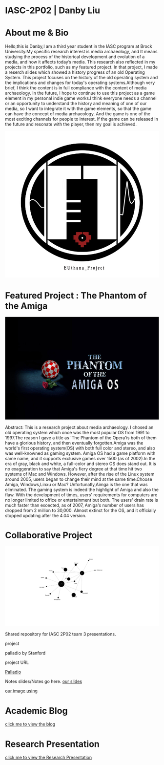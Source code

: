 # IASC-2P02 | Danby Liu 

# About me & Bio

Hello,this is Danby,I am a third year student in the IASC program at Brock University.My specific research interest is media archaeology, and It means studying the process of the historical development and evolution of a media, and how it affects today’s media. This research also reflected in my projects in this portfolio, such as my featured project. In that project, I made a reserch slides which showed a history progress of an old Operating System. This project focuses on the history of the old operating system and the implications and changes for today's operating systems.Although very brief, I think the content is in full compliance with the content of media archaeology. In the future, I hope to continue to use this project as a game element in my  personal indie game works.I think everyone needs a channel or an opportunity to understand the history and meaning of one of our media, so I want to integrate it with the game elements, so that the game can have the concept of media archaeology. And the game is one of the most exciting channels for people to interest. If the game can be released in the future and resonate with the player, then my goal is achieved.


![](images/EU.jpg)


# Featured Project : The Phantom of the Amiga
![](img/cover1.jpg)

Abstract:
This is a research project about media archaeology. I chosed an old operating system which once was the most popular OS from 1991 to 1997.The reason I gave a title as 'The Phantom of the Opera'is both of them have a glorious history, and then eventually forgotten.Amiga was the world's first operating system(OS) with both full color and stereo, and also was well-knowned as gaming system. Amiga OS had a game platform with same name, and it supports exclusive games over 1500 (as of 2002).In the era of gray, black and white, a full-color and stereo OS does stand out. It is no exaggeration to say that Amiga's fiery degree at that time hit two systems of Mac and Windows.
However, after the rise of the Linux system around 2005, users began to change their mind at the same time.Choose Amiga, Windows,Linxu or Mac? Unfortunatly,Aimga is the one that was eliminated. The gaming system is indeed the highlight of Amiga and also the flaw. With the development of times, users' requirements for computers are no longer limited to office or entertainment but both. The users' drain rate is much faster than exoected, as of 2007, Amiga's number of users has dropped from 2 million to 30,000. Almost extinct for the OS, and it officially stopped updating after the 4.04 version.



# Collaborative Project


![](img/palla.png)


Shared repository for IASC 2P02 team 3 presentations.

 project

palladio by Stanford

 project URL

[Palladio](https://hdlab.stanford.edu/palladio/)

Notes
slides/Notes go here.
[our slides](https://docs.google.com/presentation/d/1yaZbkcikFoIxXl-E5EmHkoj-OGK1jH4FrHXMuCH7YCM/edit#slide=id.g4b1aa37cf4_1_15)

[our image using](https://github.com/IascAtBrock/IASC-2P02-TeamPresentations/tree/Team3/research%20finding/image)

# Academic Blog

[click me to view the blog ](https://euthana.github.io/IASC-2P02/BlogPost)

# Research Presentation

[click me to view the Research Presentation](https://euthana.github.io/IASC-2P02/reveal/reveal/index.html)
